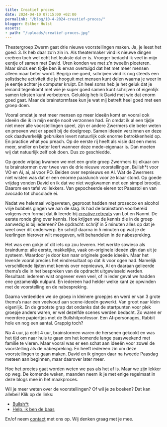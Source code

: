 ```yaml
---
title: Creatief proces
date: 2024-04-10 07:15:00 +02:00
permalink: "/blog/10-4-2024-creatief-proces/"
blogger: Esther Hulst
assets:
- path: "/uploads/creatief-proces.jpg"
---
```


Theatergroep Zwerm gaat drie nieuwe voorstellingen maken. Ja, je leest het goed: 3. Ik heb daar zo’n zin in. Als theatermaker vind ik nieuwe dingen creëren toch wel echt het leukste dat er is. Vroeger bedacht ik veel in mijn eentje of samen met David. Uren konden we met z’n tweeën ploeteren. Maar sinds een tijdje ben ik ervan overtuigd dat het met meer mensen alleen maar beter wordt. Begrijp me goed, schrijven vind ik nog steeds een solistische activiteit die je hooguit met mensen kunt delen waarna je weer in je eentje achter je computer kruipt. En heel soms heb je het geluk dat je iemand tegenkomt met wie je super goed samen kunt schrijven of eigenlijk samen teksten kunt verbeteren. Gelukkig heb ik David met wie dat enorm goed gaat. Maar de brainstormfase kun je wat mij betreft heel goed met een groep doen. 

Vooral omdat je met meer mensen op meer ideeën komt en vooral ook ideeën die ik in mijn eentje nooit verzonnen had. En omdat ik al een tijdje niet meer alle voorstellingen speel, zijn er andere Zwermers die beter weten en proeven wat er speelt bij de doelgroep.  Samen ideeën verzinnen en deze ook daadwerkelijk gebruiken levert natuurlijk ook enorme betrokkenheid op. En practice what you preach. Op de eerste rij heeft als visie dat een mens meer, sneller en beter leert wanneer deze mede-eigenaar is. Dan moeten wij dat natuurlijk zelf ook doen. Dus zo geschiedde. 

Op goede vrijdag kwamen we met een grote groep Zwermers bij elkaar om te brainstormen over twee van de drie nieuwe voorstellingen, Bullsh*t voor VO en Ai, ai, ai voor PO. Beiden over nepnieuws en AI. Wat de Zwermers niet wisten was dat er een enorme paaslunch voor ze klaar stond. Op goede vrijdag vonden David en ik dat we niet wegkwamen met een simpel broodje. Daarom een tafel vol lekkers. Van gepocheerde eieren tot Paasstol en van avocado tot chocolade ei.

Nadat we helemaal volgevreten, geproost hadden met prosecco en alcohol vrije bubbels gingen we aan de slag. Ik had de brainstorm voorbereid volgens een format dat ik leerde bij [creative retreats](https://www.creativeretreats.nl/winactie?gad_source=1&gclid=EAIaIQobChMIh-Kal7C1hQMVaqqDBx2rgQDvEAAYASAAEgLeT_D_BwE) van Lot en Naomi. De eerste ronde ging over kennis. Hoe krijgen we de kennis die in de groep aanwezig is bij iedereen? De opdracht: schrijf in 5 minuten alles op dat je weet over dit onderwerp. En schrijf daarna in 5 minuten op wat je de leerlingen hierover wilt meegeven, wilt behandelen in de nabespreking.

Het was een gokje of dit iets op zou leveren.  Het werkte sowieso als braindump: alle eerste, makkelijke, vaak on-originele ideeën zijn dan uit je systeem. Waardoor je door kan naar originele goede ideeën. Maar het leverde vooral precies het eindresultaat op dat ik voor ogen had. Namelijk verschillende lijsten met kennis over nepnieuws, AI en daaraan gelieerde thema’s die in het bespreken van de opdracht uitgewisseld werden. Resultaat: iedereen wist ongeveer even veel, of in ieder geval we hadden ene gezamenlijk nulpunt. En iedereen had helder welke kant ze opwinden met de voorstelling en de nabespreking. 

Daarna verdeelden we de groep in kleinere groepjes en werd er van 3 grote thema’s naar een veelvoud aan scene-ideeën gewerkt. Van groot naar klein eigenlijk. En de grootste grap dat ondanks dat de startpunten voor plek groepje anders waren, er wel dezelfde scenes werden bedacht. Zo waren er meerdere papiertjes met de Bullshitprofessor.  Een AI-personages, Rabbit hole en nog een aantal. Grappig toch?

Na 4 uur, ja echt 4 uur, brainstormen waren de hersenen gekookt en was het tijd om naar huis te gaan om het komende lange paasweekend met familie te vieren. Maar vooral was er een schat aan ideeën voor zowel de voorstelling als de nabespreking. En heeft iedereen zin om deze voorstellingen te gaan maken. David en ik gingen daar na tweede Paasdag meteen aan beginnen, maar daarover later meer.

Hoe het precies gaat worden weten we pas als het af is. Maar we zijn lekker op weg. De komende weken, maanden neem ik je met enige regelmaat in deze blogs mee in het maakproces. 

Wil je meer weten over de voorstellingen? Of wil je ze boeken? Dat kan allebei! Klik op de links: 
* [Bullsh*t](https://www.opde1sterij.nl/theatergroep-zwerm/bullsh-t/) 
* [Help, ik ben de baas](https://www.opde1sterij.nl/theatergroep-zwerm/help-ik-ben-de-baas/)

En/of neem [contact](https://www.opde1sterij.nl/contact/) met ons op. Wij denken graag met je mee.